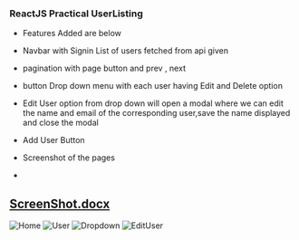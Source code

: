 

### ReactJS Practical UserListing 

- Features Added are below 

- Navbar with Signin List of users fetched from api given 

- pagination with page button and prev , next 

- button Drop down menu with each user having Edit and Delete option 

- Edit User option from drop down will open a modal where we can edit the name and email of the corresponding user,save the name displayed and close the modal 

- Add User Button
- Screenshot of the pages
- 
[ScreenShot.docx](https://github.com/subhrogithub/UserListing/files/7110421/ScreenShot.docx)
- 
![Home](https://user-images.githubusercontent.com/87541867/132106578-56c43e29-940e-472f-822d-00d4608611d8.jpg)
![User](https://user-images.githubusercontent.com/87541867/132106583-dc6a08f1-9daa-40e6-9ff7-eb49ffe16bce.jpg)
![Dropdown](https://user-images.githubusercontent.com/87541867/132106586-f6813751-d6e2-46d7-ba22-8f9de9cdc82f.jpg)
![EditUser](https://user-images.githubusercontent.com/87541867/132106589-21e18e4c-0ab4-4803-9a94-4357d4227960.jpg)
